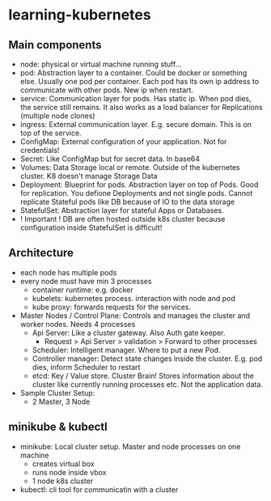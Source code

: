 # learning-kubernetes
## Main components
- node: physical or virtual machine running stuff...
- pod: Abstraction layer to a container. Could be docker or something else. Usually one pod per container. Each pod has its own ip address to communicate with other pods. New ip when restart.
- service: Communication layer for pods. Has static ip. When pod dies, the service still remains. It also works as a load balancer for Replications (multiple node clones)
- ingress: External communication layer. E.g. secure domain. This is on top of the service.
- ConfigMap: External configuration of your application. Not for credentials!
- Secret: Like ConfigMap but for secret data. In base64
- Volumes: Data Storage local or remote. Outside of the kubernetes cluster. K8 doesn't manage Storage Data
- Deployment: Blueprint for pods. Abstraction layer on top of Pods. Good for replication. You defione Deployments and not single pods. Cannot replicate Stateful  pods like DB because of IO to the data storage
- StatefulSet: Abstraction layer for stateful Apps or Databases. 
- ! Important ! DB are often hosted outside k8s cluster because configuration inside StatefulSet is difficult!

## Architecture
- each node has multiple pods
- every node must have min 3 processes
  - container runtime: e.g. docker
  - kubelets: kubernetes process. interaction with node and pod
  - kube proxy: forwards requests for the services.
- Master Nodes / Control Plane: Controls and manages the cluster and worker nodes. Needs 4 processes
  - Api Server: Like a cluster gateway. Also Auth gate keeper.
    - Request > Api Server > validation > Forward to other processes
  - Scheduler: Intelligent manager. Where to put a new Pod. 
  - Controller manager: Detect state changes inside the cluster. E.g. pod dies, inform Scheduler to restart
  - etcd: Key / Value store. Cluster Brain! Stores information about the cluster like currently running processes etc. Not the application data. 
- Sample Cluster Setup:
  - 2 Master, 3 Node

## minikube & kubectl
- minikube: Local cluster setup. Master and node processes on one machine
  - creates virtual box
  - runs node inside vbox
  - 1 node k8s cluster
- kubectl: cli tool for communicatin with a cluster
